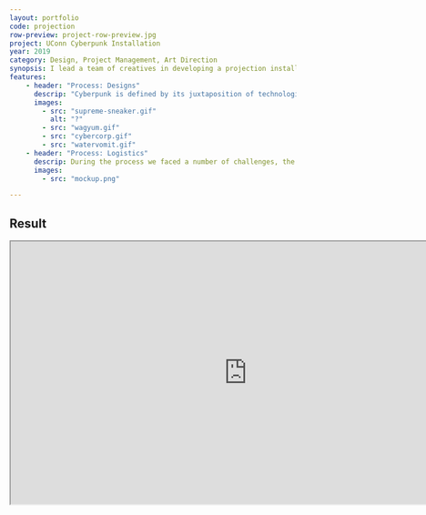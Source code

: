```yaml
---
layout: portfolio
code: projection
row-preview: project-row-preview.jpg
project: UConn Cyberpunk Installation
year: 2019
category: Design, Project Management, Art Direction
synopsis: I lead a team of creatives in developing a projection installation at UConn Stamford Paying homage to the Cyberpunk Genre. Over the course of several weeks, I guided my team from ideation to execution along with creating project graphics.
features:
    - header: "Process: Designs"
      descrip: "Cyberpunk is defined by its juxtaposition of technological advancements including Artificial Intelligence, Nanotechnology, and Cybernetics with a culturally stagnant society. Other themes like consumerism and corporatism are also often explored within the genre making it a brilliant analogue for changes we are witnessing today. Observing the student body around us we noticed the profound influence of branding towards fashion choice. Freshman were often flexing brands like Supreme and Balenciaga while simultaneously talking about not being able to afford textbooks. We found that amusing. As such, our designs were influenced by a mix of both existing and fictional branding to tie our metanarrative to present reality."
      images: 
        - src: "supreme-sneaker.gif"
          alt: "?"
        - src: "wagyum.gif"
        - src: "cybercorp.gif"
        - src: "watervomit.gif"
    - header: "Process: Logistics"
      descrip: During the process we faced a number of challenges, the first involving the projectors themselves. Our projectors were limited to low light conditions, meaning we could only properly test at night. In addition, the concourse lights impacted the projection image quality. Still, we were determined to make the installation work in a public space, so we put together a proposal to request accomodations. Here are some examples of visualizations we provided for approval.
      images:
        - src: "mockup.png"

---
```


## Result

<iframe src="https://drive.google.com/file/d/148GS-d3QVg5PlnuDt0-fxQ3429iVgeJF/preview" width="830" height="462"></iframe>